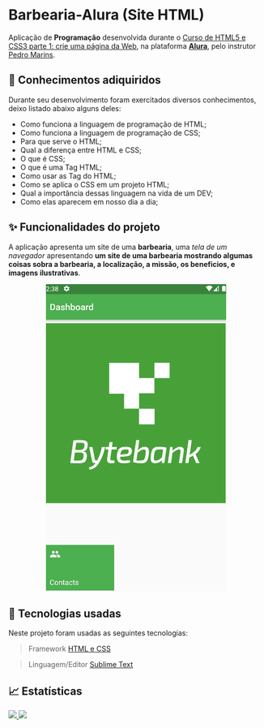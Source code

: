 # Barbearia-Alura (Site HTML)

Aplicação de **Programação** desenvolvida durante o [Curso de
HTML5 e CSS3 parte 1: crie uma página da Web](https://cursos.alura.com.br/course/html5-css3-primeiros-passos), na plataforma **[Alura](https://cursos.alura.com.br/)**, pelo instrutor [Pedro Marins](https://pedromarins.com/links/).

## 📒 Conhecimentos adiquiridos

Durante seu desenvolvimento foram exercitados diversos conhecimentos, deixo listado abaixo alguns deles:

* Como funciona a linguagem de programação de HTML;
* Como funciona a linguagem de programação de CSS;
* Para que serve o HTML;
* Qual a diferença entre HTML e CSS;
* O que é CSS;
* O que é uma Tag HTML;
* Como usar as Tag do HTML;
* Como se aplica o CSS em um projeto HTML;
* Qual a importância dessas linguagem na vida de um DEV;
* Como elas aparecem em nosso dia a dia;

## ✨ Funcionalidades do projeto

A aplicação apresenta um site de uma **barbearia**, uma _tela de um navegador_ apresentando **um site de uma barbearia mostrando algumas coisas sobra a barbearia, a localização, a missão, os beneficios, e imagens ilustrativas**.

  <p align="center">
  <img src="https://github.com/jhoisz/Bytebank-Alura-v2/blob/main/bytebankv2.gif" alt= "Gif colorido da aplicação desenvolvida realizando a operação de transferência." />
</p>

## :hammer: Tecnologias usadas
Neste projeto foram usadas as seguintes tecnologias:
> Framework [HTML e CSS](https://www.homehost.com.br/blog/tutoriais/tags-html/)


> Linguagem/Editor [Sublime Text](https://www.sublimetext.com/)

## 📈 Estatísticas

<div>
<a href="https://github.com/RenanAlura7">
<img height="180em" src="https://github-readme-stats.vercel.app/api/top-langs/?username=RenanAlura7&layout=compact&langs_count=7&theme=dracula"/>
<img height="180em" src="https://github-readme-stats.vercel.app/api?username=RenanAlura7&show_icons=true&theme=dracula&include_all_commits=true&count_private=true"/>
</div>
  
  
